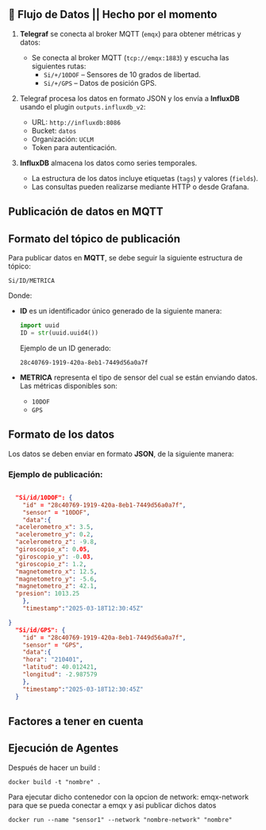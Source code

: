 ## 🔄 **Flujo de Datos || Hecho por el momento**
1. **Telegraf** se conecta al broker MQTT (`emqx`) para obtener métricas y datos:  
   - Se conecta al broker MQTT (`tcp://emqx:1883`) y escucha las siguientes rutas:  
     - `Si/+/10DOF` – Sensores de 10 grados de libertad.  
     - `Si/+/GPS` – Datos de posición GPS.  
  
2. Telegraf procesa los datos en formato JSON y los envía a **InfluxDB** usando el plugin `outputs.influxdb_v2`:
   - URL: `http://influxdb:8086`  
   - Bucket: `datos`  
   - Organización: `UCLM`  
   - Token para autenticación.  

3. **InfluxDB** almacena los datos como series temporales.  
   - La estructura de los datos incluye etiquetas (`tags`) y valores (`fields`).  
   - Las consultas pueden realizarse mediante HTTP o desde Grafana.


##  **Publicación de datos en MQTT**
## Formato del tópico de publicación
Para publicar datos en **MQTT**, se debe seguir la siguiente estructura de tópico:

```plaintext
Si/ID/METRICA
```

Donde:
- **ID** es un identificador único generado de la siguiente manera:
  
  ```python
  import uuid
  ID = str(uuid.uuid4())
  ```
  
  Ejemplo de un ID generado:
  
  ```plaintext
  28c40769-1919-420a-8eb1-7449d56a0a7f
  ```
- **METRICA** representa el tipo de sensor del cual se están enviando datos. Las métricas disponibles son:
  
  - `10DOF`
  - `GPS`

## Formato de los datos
Los datos se deben enviar en formato **JSON**, de la siguiente manera:

### Ejemplo de publicación:

```json

  "Si/id/10DOF": {
    "id" = "28c40769-1919-420a-8eb1-7449d56a0a7f",
    "sensor" = "10DOF",
    "data":{
  "acelerometro_x": 3.5,  
  "acelerometro_y": 0.2, 
  "acelerometro_z": -9.8, 
  "giroscopio_x": 0.05,  
  "giroscopio_y": -0.03,  
  "giroscopio_z": 1.2,    
  "magnetometro_x": 12.5, 
  "magnetometro_y": -5.6,
  "magnetometro_z": 42.1, 
  "presion": 1013.25 
    },
    "timestamp":"2025-03-18T12:30:45Z"

}
  "Si/id/GPS": {
    "id" = "28c40769-1919-420a-8eb1-7449d56a0a7f",
    "sensor" = "GPS",
    "data":{
    "hora": "210401",
    "latitud": 40.012421,
    "longitud": -2.987579
    },
    "timestamp":"2025-03-18T12:30:45Z"
  }

```
##  **Factores a tener en cuenta**
## Ejecución de Agentes
Después de hacer un build :
```
docker build -t "nombre" .
```
Para ejecutar dicho contenedor con la opcion de network: emqx-network para que se pueda conectar a emqx y asi publicar dichos datos 
```
docker run --name "sensor1" --network "nombre-network" "nombre"
```


